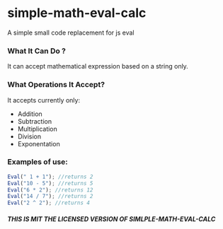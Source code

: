 # simple-math-eval-calc
A simple small code replacement for js eval

### What It Can Do ?
It can accept mathematical expression based on a string only.

### What Operations It Accept?
It accepts currently only:
<ul>
  <li> Addition </li>
  <li> Subtraction </li>
  <li> Multiplication </li>
  <li> Division </li>
  <li> Exponentation </li>
</ul>

### Examples of use:
```javascript
Eval(" 1 + 1"); //returns 2
Eval("10 - 5"); //returns 5
Eval("6 * 2"); //returns 12
Eval("14 / 7"); //returns 2
Eval("2 ^ 2"); //returns 4
```

##### THIS IS MIT THE LICENSED VERSION OF SIMLPLE-MATH-EVAL-CALC
